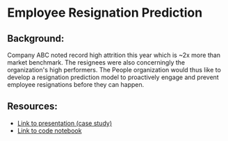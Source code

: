 # Employee Resignation Prediction
## Background:
Company ABC noted record high attrition this year which is ~2x more than market benchmark. The resignees were also concerningly the organization's high performers. The People organization would thus like to develop a resignation prediction model to proactively engage and prevent employee resignations before they can happen. 
## Resources:
- [Link to presentation (case study)](deck/Resignation%20Case%20Study.pdf)
- [Link to code notebook](notebook/Resignation%20Case%20Study.ipynb)